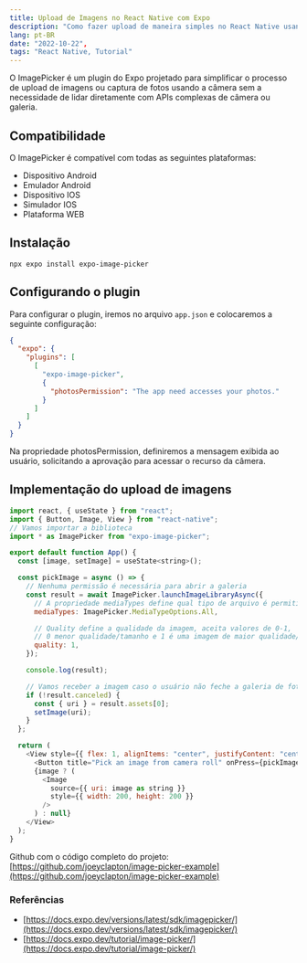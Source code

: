 ```yaml
---
title: Upload de Imagens no React Native com Expo
description: "Como fazer upload de maneira simples no React Native usando o Expo"
lang: pt-BR
date: "2022-10-22",
tags: "React Native, Tutorial"
---
```


O ImagePicker é um plugin do Expo projetado para simplificar o processo de upload de imagens ou captura de fotos usando a câmera sem a necessidade de lidar diretamente com APIs complexas de câmera ou galeria.

## Compatibilidade
O ImagePicker é compatível com todas as seguintes plataformas:
- Dispositivo Android
- Emulador Android
- Dispositivo IOS
- Simulador IOS
- Plataforma WEB

## Instalação
```shell
npx expo install expo-image-picker
```

## Configurando o plugin
Para configurar o plugin, iremos no arquivo `app.json` e colocaremos a seguinte configuração:
```json
{
  "expo": {
    "plugins": [
      [
        "expo-image-picker",
        {
          "photosPermission": "The app need accesses your photos."
        }
      ]
    ]
  }
}
```
Na propriedade photosPermission, definiremos a mensagem exibida ao usuário, solicitando a aprovação para acessar o recurso da câmera.

## Implementação do upload de imagens

```js
import react, { useState } from "react";
import { Button, Image, View } from "react-native";
// Vamos importar a biblioteca
import * as ImagePicker from "expo-image-picker";

export default function App() {
  const [image, setImage] = useState<string>();

  const pickImage = async () => {
    // Nenhuma permissão é necessária para abrir a galeria
    const result = await ImagePicker.launchImageLibraryAsync({
      // A propriedade mediaTypes define qual tipo de arquivo é permitido
      mediaTypes: ImagePicker.MediaTypeOptions.All,

      // Quality define a qualidade da imagem, aceita valores de 0-1,
      // 0 menor qualidade/tamanho e 1 é uma imagem de maior qualidade/tamanho
      quality: 1,
    });

    console.log(result);

    // Vamos receber a imagem caso o usuário não feche a galeria de fotos.
    if (!result.canceled) {
      const { uri } = result.assets[0];
      setImage(uri);
    }
  };

  return (
    <View style={{ flex: 1, alignItems: "center", justifyContent: "center" }}>
      <Button title="Pick an image from camera roll" onPress={pickImage} />
      {image ? (
        <Image
          source={{ uri: image as string }}
          style={{ width: 200, height: 200 }}
        />
      ) : null}
    </View>
  );
}
```

Github com o código completo do projeto:
[https://github.com/joeyclapton/image-picker-example](https://github.com/joeyclapton/image-picker-example)

### Referências
- [https://docs.expo.dev/versions/latest/sdk/imagepicker/](https://docs.expo.dev/versions/latest/sdk/imagepicker/)
- [https://docs.expo.dev/tutorial/image-picker/](https://docs.expo.dev/tutorial/image-picker/)
